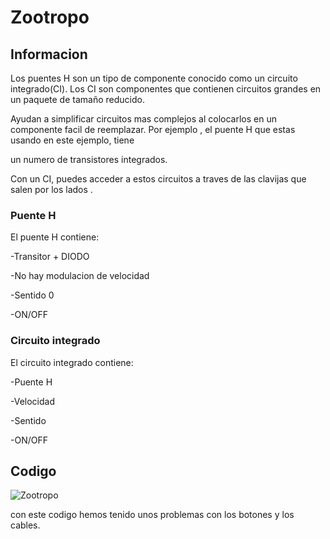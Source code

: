 # Zootropo

## Informacion 

Los puentes H son un tipo de componente conocido como un circuito integrado(CI). Los CI son componentes que contienen circuitos grandes en un paquete de tamaño reducido.

Ayudan a simplificar circuitos mas complejos al colocarlos en un componente facil de reemplazar. Por ejemplo , el puente H que estas usando en este ejemplo, tiene 

un numero de transistores integrados. 

Con un CI, puedes acceder a estos circuitos a traves de las clavijas que salen por los lados .

### Puente H 

El puente H contiene:

-Transitor + DIODO 

-No hay modulacion de velocidad 

-Sentido 0 

-ON/OFF

### Circuito integrado 

El circuito integrado contiene:

-Puente H

-Velocidad 

-Sentido 

-ON/OFF

## Codigo

![Zootropo](https://github.com/aRnAu1012/arduino./blob/main/codigo%20Zootropo)

con este codigo hemos tenido unos problemas con los botones y los cables. 











































































































































































